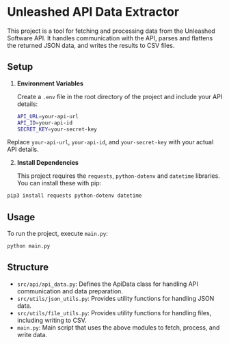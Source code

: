 # Unleashed API Data Extractor

This project is a tool for fetching and processing data from the Unleashed Software API. It handles communication with the API, parses and flattens the returned JSON data, and writes the results to CSV files.

## Setup

1. **Environment Variables**

   Create a `.env` file in the root directory of the project and include your API details:

   ```bash
   API_URL=your-api-url
   API_ID=your-api-id
   SECRET_KEY=your-secret-key
   ```

Replace `your-api-url`, `your-api-id`, and `your-secret-key` with your actual API details.

2. **Install Dependencies**

   This project requires the `requests`, `python-dotenv` and `datetime` libraries. You can install these with pip:

```bash
pip3 install requests python-dotenv datetime
```

## Usage

To run the project, execute `main.py`:

```bash
python main.py
```

## Structure

- `src/api/api_data.py`: Defines the ApiData class for handling API communication and data preparation.
- `src/utils/json_utils.py`: Provides utility functions for handling JSON data.
- `src/utils/file_utils.py`: Provides utility functions for handling files, including writing to CSV.
- `main.py`: Main script that uses the above modules to fetch, process, and write data.
